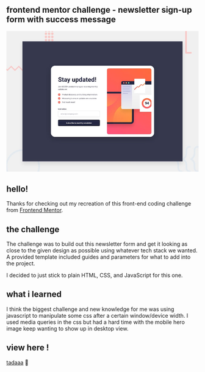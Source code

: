 ## frontend mentor challenge - newsletter sign-up form with success message

![Design preview for the Newsletter sign-up form with success message coding challenge](./design/desktop-preview.jpg)

## hello!

Thanks for checking out my recreation of this front-end coding challenge from [Frontend Mentor](https://www.frontendmentor.io).

## the challenge

The challenge was to build out this newsletter form and get it looking as close to the given design as possible using whatever tech stack we wanted. A provided template included guides and parameters for what to add into the project.

I decided to just stick to plain HTML, CSS, and JavaScript for this one.

## what i learned

I think the biggest challenge and new knowledge for me was using javascript to manipulate some css after a certain window/device width. I used media queries in the css but had a hard time with the mobile hero image keep wanting to show up in desktop view.

## view here !
[tadaaa](https://newsletter-fm.netlify.app/) :tada:
